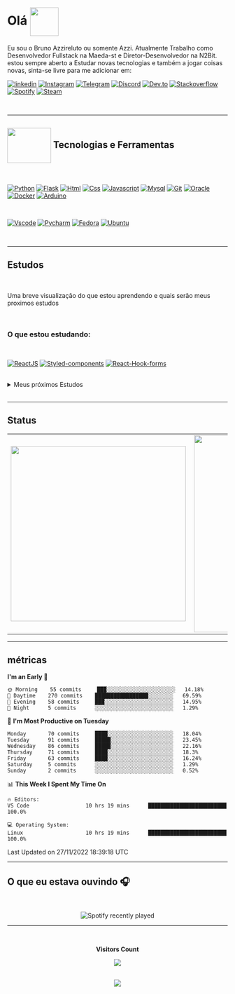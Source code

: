 # Olá    <img src="https://media3.giphy.com/media/KCXSTJhTuAM8g5Qzay/giphy.gif?cid=790b7611dec75bc43ffe45778aebbfb5270659b28f4f8109&rid=giphy.gif&ct=s" width="65px" height="65px" align="center">




Eu sou o Bruno Azzireluto ou somente Azzi. Atualmente Trabalho como Desenvolvedor Fullstack na Maeda-st e Diretor-Desenvolvedor na N2Bit.
estou sempre aberto a Estudar novas tecnologias e também a jogar coisas novas, sinta-se livre para me adicionar em:
<br>

[![linkedin](https://img.shields.io/badge/-Linkedin-%230A66C2?style=for-the-badge&logo=linkedin&logoColor=white)](https://www.linkedin.com/in/brunoazzireluto/)
[![Instagram](https://img.shields.io/badge/-Instagram-%23E4405F?style=for-the-badge&logo=instagram&logoColor=white)](https://www.instagram.com/brunoazzireluto/)
[![Telegram](https://img.shields.io/badge/-Telegram-%2326A5E4?style=for-the-badge&logo=telegram&logoColor=white)](https://t.me/Azzireluto)
[![Discord](https://img.shields.io/badge/-Discord-%235865F2?style=for-the-badge&logo=discord&logoColor=white)](https://discordapp.com/users/457705373722345473)
[![Dev.to](https://img.shields.io/badge/-Dev.to-%230A0A0A?style=for-the-badge&logo=dev.to&logoColor=white)](https://dev.to/brunoazzireluto)
[![Stackoverflow](https://img.shields.io/badge/-Stack%20Overflow-%23F58025?style=for-the-badge&logo=stackoverflow&logoColor=white)](https://stackoverflow.com/users/14852405/brunoazzireluto)
[![Spotify](https://img.shields.io/badge/-Spotify-%231DB954?style=for-the-badge&logo=spotify&logoColor=white)](https://open.spotify.com/user/12148535604)
[![Steam](https://img.shields.io/badge/-Steam-%23000000?style=for-the-badge&logo=steam&logoColor=white)](https://steamcommunity.com/id/brunoazzireluto/)

<br>

---

## <img align="center" width="100px" height="80px"   src="https://media4.giphy.com/media/dMLmQfCO7lCA2gX3tw/giphy.gif?cid=790b76119a32c7e1cde9ec2e4419478dd501ee0171e1bfbf&rid=giphy.gif&ct=s">  Tecnologias e Ferramentas

<br>

[![Python](https://img.shields.io/badge/-Python-%233776AB?style=for-the-badge&logo=python&logoColor=white)](https://www.python.org)
[![Flask](https://img.shields.io/badge/-Flask-%23000000?style=for-the-badge&logo=flask&logoColor=white)](https://flask.palletsprojects.com/en/2.1.x/)
[![Html](https://img.shields.io/badge/-html-%23E34F26?style=for-the-badge&logo=html5&logoColor=white)](https://developer.mozilla.org/pt-BR/docs/Web/HTML)
[![Css](https://img.shields.io/badge/-css-%231572B6?style=for-the-badge&logo=css3&logoColor=white)](https://developer.mozilla.org/pt-BR/docs/Web/CSS)
[![Javascript](https://img.shields.io/badge/-Javascript-%23F7DF1E?style=for-the-badge&logo=Javascript&logoColor=black)](https://www.javascript.com)
[![Mysql](https://img.shields.io/badge/-Mysql-%234479A1?style=for-the-badge&logo=mysql&logoColor=white)](https://www.mysql.com)
[![Git](https://img.shields.io/badge/-Git-%23F05032?style=for-the-badge&logo=git&logoColor=white)](https://git-scm.com)
[![Oracle](https://img.shields.io/badge/-Oracle-%23F80000?style=for-the-badge&logo=oracle&logoColor=white)](https://www.oracle.com/br/cloud/)
[![Docker](https://img.shields.io/badge/-docker-%232496ED?style=for-the-badge&logo=docker&logoColor=white)](https://www.docker.com)
[![Arduino](https://img.shields.io/badge/-arduino-%2300979D?style=for-the-badge&logo=arduino&logoColor=white)](https://www.arduino.cc)

<br>

[![Vscode](https://img.shields.io/badge/IDE-vscode-%23007ACC?style=for-the-badge&logo=visualstudiocode)](https://code.visualstudio.com)
[![Pycharm](https://img.shields.io/badge/IDE-Pycharm-%23000000?style=for-the-badge&logo=pycharm)](https://www.jetbrains.com/pt-br/pycharm/)
[![Fedora](https://img.shields.io/badge/Fedora-37-%2351A2DA?style=for-the-badge&logo=fedora)](https://getfedora.org/pt_BR/)
[![Ubuntu](https://img.shields.io/badge/Ubuntu-22.04-%23E95420?style=for-the-badge&logo=ubuntu)](https://ubuntu.com)

<br>

---
## Estudos

<br>

Uma breve visualização do que estou aprendendo e quais serão meus proximos estudos

<br>

### O que estou estudando:

<br>

  [![ReactJS](https://img.shields.io/badge/-ReactJS-%2361DAFB?style=for-the-badge&logo=react&logoColor=black)](https://reactjs.org)
  [![Styled-components](https://img.shields.io/badge/-Styled%20Components-%23DB7093?style=for-the-badge&logo=styled-components&logoColor=white)](https://styled-components.com)
  [![React-Hook-forms](https://img.shields.io/badge/-React%20Hook%20Form-%23EC5990?style=for-the-badge&logo=react-hook-form&logoColor=white)](https://react-hook-form.com)






<br>

<details>
<summary>Meus próximos Estudos</summary>
<br>
<div style="display: inline_block" align="center">

  [![Redux](https://img.shields.io/badge/-Redux-%23764ABC?style=for-the-badge&logo=redux&logoColor=white)](https://redux.js.org)
  [![Next.js](https://img.shields.io/badge/-next.js-%23000000?style=for-the-badge&logo=next.js&logoColor=white)](https://nextjs.org)
  [![Jest](https://img.shields.io/badge/-Jest-%23C21325?style=for-the-badge&logo=jest&logoColor=white)](https://jestjs.io/pt-BR/)
  [![Node.js](https://img.shields.io/badge/-node.js-%23339933?style=for-the-badge&logo=node.js&logoColor=white)](https://nodejs.org/pt-br/)
  [![Express](https://img.shields.io/badge/-express-%23000000?style=for-the-badge&logo=express&logoColor=white)](https://expressjs.com/pt-br/)
  [![C#](https://img.shields.io/badge/-C%23-%23239120?style=for-the-badge&logo=csharp&logoColor=white)](https://learn.microsoft.com/pt-br/dotnet/csharp/)
  [![.Net](https://img.shields.io/badge/-dotnet-%23512BD4?style=for-the-badge&logo=.net&logoColor=white)](https://learn.microsoft.com/pt-br/dotnet/)
  [![Typescrip](https://img.shields.io/badge/-typescript-%233178C6?style=for-the-badge&logo=typescript&logoColor=white)](https://www.typescriptlang.org)
  [![PHP](https://img.shields.io/badge/-php-%23777BB4?style=for-the-badge&logo=php&logoColor=white)](https://www.php.net)
  [![Laravel](https://img.shields.io/badge/-laravel-%23FF2D20?style=for-the-badge&logo=laravel&logoColor=white)](https://laravel.com)
  [![Fastapi](https://img.shields.io/badge/-fastapi-%23009688?style=for-the-badge&logo=fastapi&logoColor=white)](fastapi.tiangolo.com)
  [![Flutter](https://img.shields.io/badge/-Flutter-%2302569B?style=for-the-badge&logo=flutter&logoColor=white)](https://flutter.dev)
  [![Dart](https://img.shields.io/badge/-dart-%230175C2?style=for-the-badge&logo=dart&logoColor=white)](https://dart.dev)
  [![Golang](https://img.shields.io/badge/-Golang-%2300ADD8?style=for-the-badge&logo=go&logoColor=white)](go.dev)
  [![CockroachDB](https://img.shields.io/badge/-CockroachDB-%236933FF?style=for-the-badge&logo=Cockroachlabs&logoColor=white)](cockroachlabs.com)
  [![Kubernetes](https://img.shields.io/badge/-kurbenetes-%23326CE5?style=for-the-badge&logo=kubernetes&logoColor=white)](https://kubernetes.io)
  [![Swift](https://img.shields.io/badge/-swift-%23F05138?style=for-the-badge&logo=swift&logoColor=white)](https://www.swift.org)
  [![Kotlin](https://img.shields.io/badge/-kotlin-%237F52FF?style=for-the-badge&logo=kotlin&logoColor=white)](https://developer.android.com/kotlin)
  [![Argo](https://img.shields.io/badge/-Argo-%23EF7B4D?style=for-the-badge&logo=argo&logoColor=white)](https://www.jenkins.io)
  [![swagger](https://img.shields.io/badge/-Swagger-%2385EA2D?style=for-the-badge&logo=Swagger&logoColor=black)](https://swagger.io)
  [![]()]()
  [![]()]()
</div>
</details>

<br>

---

## Status

<table>
  <tr>
    <td><img width="400px" align="left" src="https://github-readme-stats.vercel.app/api/top-langs/?username=Brunoazzireluto&hide=cmake,c&layout=compact&langs_count=8&theme=tokyonight" /></td>
    <td><img width="450px" align="left" src="https://github-readme-stats.vercel.app/api?username=Brunoazzireluto&theme=tokyonight"/></td>
  </tr>   
</table> 

---


## métricas

<!--START_SECTION:waka-->
**I'm an Early 🐤** 

```text
🌞 Morning    55 commits     ███░░░░░░░░░░░░░░░░░░░░░░   14.18% 
🌆 Daytime    270 commits    █████████████████░░░░░░░░   69.59% 
🌃 Evening    58 commits     ███░░░░░░░░░░░░░░░░░░░░░░   14.95% 
🌙 Night      5 commits      ░░░░░░░░░░░░░░░░░░░░░░░░░   1.29%

```
📅 **I'm Most Productive on Tuesday** 

```text
Monday       70 commits     ████░░░░░░░░░░░░░░░░░░░░░   18.04% 
Tuesday      91 commits     █████░░░░░░░░░░░░░░░░░░░░   23.45% 
Wednesday    86 commits     █████░░░░░░░░░░░░░░░░░░░░   22.16% 
Thursday     71 commits     ████░░░░░░░░░░░░░░░░░░░░░   18.3% 
Friday       63 commits     ████░░░░░░░░░░░░░░░░░░░░░   16.24% 
Saturday     5 commits      ░░░░░░░░░░░░░░░░░░░░░░░░░   1.29% 
Sunday       2 commits      ░░░░░░░░░░░░░░░░░░░░░░░░░   0.52%

```


📊 **This Week I Spent My Time On** 

```text
🔥 Editors: 
VS Code                  10 hrs 19 mins      █████████████████████████   100.0%

💻 Operating System: 
Linux                    10 hrs 19 mins      █████████████████████████   100.0%

```


 Last Updated on 27/11/2022 18:39:18 UTC
<!--END_SECTION:waka-->

---

<h2>O que eu estava ouvindo 🎧</h2>
<br>
<div align="center">

![Spotify recently played](https://spotify-recently-played-readme.vercel.app/api?user=12148535604&width=500)

</div> 

---

<div align="center">
  <br><p align="centre"><b>Visitors Count</b></p>  
  <p align="center"><img align="center" src="https://profile-counter.glitch.me/Brunoazzireluto/count.svg" /></p> 
<br></div>

<div align="center">
<img src="https://media0.giphy.com/media/ejyRYttU1toqHjNZOA/giphy.gif?cid=ecf05e47xzcqymp5fxqujbpqcputq2bqzmqns2k2vxg5h95c&rid=giphy.gif&ct=s" > 
</div>
